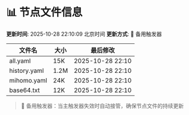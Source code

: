 # 📊 节点文件信息

**更新时间**: 2025-10-28 22:10:09 北京时间
**更新方式**: 🔄 备用触发器

| 文件名 | 大小 | 最后修改 |
|--------|------|----------|
| all.yaml | 15K | 2025-10-28 22:10 |
| history.yaml | 1.2M | 2025-10-28 22:10 |
| mihomo.yaml | 24K | 2025-10-28 22:10 |
| base64.txt | 12K | 2025-10-28 22:10 |

> 🔄 备用触发器：当主触发器失效时自动接管，确保节点文件的持续更新
